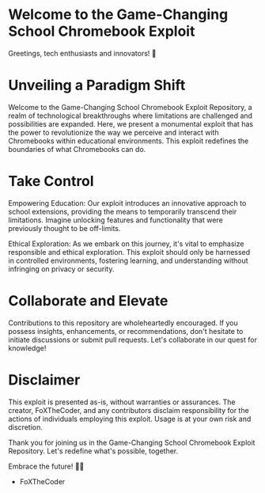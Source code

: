 # Welcome to the Game-Changing School Chromebook Exploit

Greetings, tech enthusiasts and innovators! 🚀

# Unveiling a Paradigm Shift
Welcome to the Game-Changing School Chromebook Exploit Repository, a realm of technological breakthroughs where limitations are challenged and possibilities are expanded. Here, we present a monumental exploit that has the power to revolutionize the way we perceive and interact with Chromebooks within educational environments. This exploit redefines the boundaries of what Chromebooks can do.

# Take Control
Empowering Education: Our exploit introduces an innovative approach to school extensions, providing the means to temporarily transcend their limitations. Imagine unlocking features and functionality that were previously thought to be off-limits.

Ethical Exploration: As we embark on this journey, it's vital to emphasize responsible and ethical exploration. This exploit should only be harnessed in controlled environments, fostering learning, and understanding without infringing on privacy or security.

# Collaborate and Elevate
Contributions to this repository are wholeheartedly encouraged. If you possess insights, enhancements, or recommendations, don't hesitate to initiate discussions or submit pull requests. Let's collaborate in our quest for knowledge!

# Disclaimer
This exploit is presented as-is, without warranties or assurances. The creator, FoXTheCoder, and any contributors disclaim responsibility for the actions of individuals employing this exploit. Usage is at your own risk and discretion.

Thank you for joining us in the Game-Changing School Chromebook Exploit Repository. Let's redefine what's possible, together.

Embrace the future! 🌟💡

- FoXTheCoder
